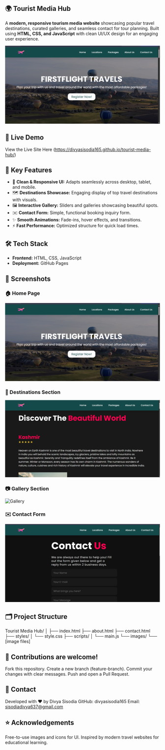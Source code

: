 ## 🌍 Tourist Media Hub
A **modern, responsive tourism media website** showcasing popular travel destinations, curated galleries, and seamless contact for tour planning. Built using **HTML, CSS, and JavaScript** with clean UI/UX design for an engaging user experience.

![Homepage](Screenshots/Homepage.png)

## 🚀 Live Demo
View the Live Site Here (https://divyasisodia165.github.io/tourist-media-hub/)

## 📌 Key Features
- 🎨 **Clean & Responsive UI:** Adapts seamlessly across desktop, tablet, and mobile.
- 🗺️ **Destinations Showcase:** Engaging display of top travel destinations with visuals.
- 🖼️ **Interactive Gallery:** Sliders and galleries showcasing beautiful spots.
- ✉️ **Contact Form:** Simple, functional booking inquiry form.
- ✨ **Smooth Animations:** Fade-ins, hover effects, and transitions.
- ⚡ **Fast Performance:** Optimized structure for quick load times.

## 🛠️ Tech Stack
- **Frontend:** HTML, CSS, JavaScript
- **Deployment:** GitHub Pages

## 📸 Screenshots

### 🏠 Home Page
![Home](Screenshots/Homepage.png)

### 🌄 Destinations Section
![Destinations](Screenshots/destinations.png)

### 📷 Gallery Section
![Gallery](screenshots/Screenshots/gallery.png)

### ✉️ Contact Form
![Contact](Screenshots/contact.png)

## 🗂️ Project Structure
Tourist Media Hub/
│
├── index.html
├── about.html
├── contact.html
├── styles/
│ └── style.css
├── scripts/
│ └── main.js
└── images/
└── [image files]

## 🤝 Contributions are welcome!

Fork this repository.
Create a new branch (feature-branch).
Commit your changes with clear messages.
Push and open a Pull Request.

## 📧 Contact
Developed with ❤️ by Divya Sisodia
GitHub: divyasisodia165
Email: sisodiadivya637@gmail.com

## ⭐ Acknowledgements
Free-to-use images and icons for UI.
Inspired by modern travel websites for educational learning.
